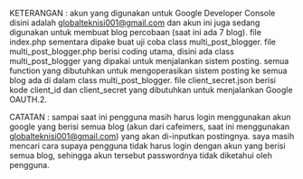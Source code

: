 KETERANGAN :
            akun yang digunakan untuk Google Developer Console disini adalah globalteknisi001@gmail.com dan akun ini juga sedang digunakan untuk membuat blog percobaan (saat ini ada 7 blog).
            file index.php sementara dipake buat uji coba class multi_post_blogger.
            file multi_post_blogger.php berisi coding utama, disini ada class multi_post_blogger yang dipakai untuk menjalankan sistem posting.
            semua function yang dibutuhkan untuk mengoperasikan sistem posting ke semua blog ada di dalam class multi_post_blogger.
            file client_secret.json berisi kode client_id dan client_secret yang dibutuhkan untuk menjalankan Google OAUTH.2.

CATATAN :
            sampai saat ini pengguna masih harus login menggunakan akun google yang berisi semua blog (akun dari cafeimers, saat ini menggunakan globalteknisi001@gmail.com) yang akan di-inputkan postingnya.
            saya masih mencari cara supaya pengguna tidak harus login dengan akun yang berisi semua blog, sehingga akun tersebut passwordnya tidak diketahui oleh pengguna.
